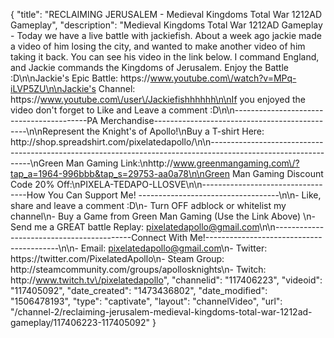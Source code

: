 {
    "title": "RECLAIMING JERUSALEM - Medieval Kingdoms Total War 1212AD Gameplay",
    "description": "Medieval Kingdoms Total War 1212AD Gameplay - Today we have a live battle with jackiefish.  About a week ago jackie made a video of him losing the city, and wanted to make another video of him taking it back.  You can see his video in the link below.  I command England, and Jackie commands the Kingdoms of Jerusalem.  Enjoy the Battle :D\n\nJackie's Epic Battle: https:\/\/www.youtube.com\/watch?v=MPq-iLVP5ZU\n\nJackie's Channel: https:\/\/www.youtube.com\/user\/Jackiefishhhhhh\n\nIf you enjoyed the video don't forget to Like and Leave a comment :D\n\n-----------------------------------------PA Merchandise----------------------------------------------\n\nRepresent the Knight's of Apollo!\nBuy a T-shirt Here: http:\/\/shop.spreadshirt.com\/pixelatedapollo\/\n\n---------------------------------------------------------------------------------------------------------------\nGreen Man Gaming Link:\nhttp:\/\/www.greenmangaming.com\/?tap_a=1964-996bbb&tap_s=29753-aa0a78\n\nGreen Man Gaming Discount Code 20% Off:\nPIXELA-TEDAPO-LLOSVE\n\n----------------------------------How You Can Support Me! -----------------------------------\n\n- Like, share and leave a comment :D\n- Turn OFF adblock or whitelist my channel\n- Buy a Game from Green Man Gaming (Use the Link Above) \n- Send me a GREAT battle Replay: pixelatedapollo@gmail.com\n\n------------------------------------------Connect With Me!-----------------------------------------\n\n- Email: pixelatedapollo@gmail.com\n- Twitter: https:\/\/twitter.com\/PixelatedApollo\n- Steam Group:  http:\/\/steamcommunity.com\/groups\/apollosknights\n- Twitch: http:\/\/www.twitch.tv\/pixelatedapollo",
    "channelid": "117406223",
    "videoid": "117405092",
    "date_created": "1473436802",
    "date_modified": "1506478193",
    "type": "captivate",
    "layout": "channelVideo",
    "url": "\/channel-2\/reclaiming-jerusalem-medieval-kingdoms-total-war-1212ad-gameplay\/117406223-117405092"
}
